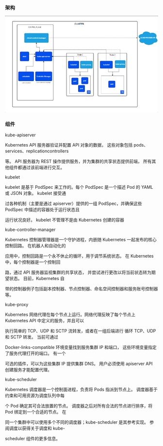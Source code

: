 ### 架构

![image-20240926140304857](%E6%9E%B6%E6%9E%84.assets/image-20240926140304857.png)

### 组件

kube-apiserver

Kubernetes API 服务器验证并配置 API 对象的数据， 这些对象包括 pods、services、replicationcontrollers 

等。 API 服务器为 REST 操作提供服务，并为集群的共享状态提供前端， 所有其他组件都通过该前端进行交互。

kubelet

kubelet 是基于 PodSpec 来工作的。每个 PodSpec 是一个描述 Pod 的 YAML 或 JSON 对象。 kubelet 接受通

过各种机制（主要是通过 apiserver）提供的一组 PodSpec，并确保这些 PodSpec 中描述的容器处于运行状态且

运行状况良好。 kubelet 不管理不是由 Kubernetes 创建的容器

kube-controller-manager

Kubernetes 控制器管理器是一个守护进程，内嵌随 Kubernetes 一起发布的核心控制回路。 在机器人和自动化的

应用中，控制回路是一个永不休止的循环，用于调节系统状态。 在 Kubernetes 中，每个控制器是一个控制回

路，通过 API 服务器监视集群的共享状态， 并尝试进行更改以将当前状态转为期望状态。 目前，Kubernetes 自

带的控制器例子包括副本控制器、节点控制器、命名空间控制器和服务账号控制器等。

kube-proxy

Kubernetes 网络代理在每个节点上运行。网络代理反映了每个节点上 Kubernetes API 中定义的服务，并且可以

执行简单的 TCP、UDP 和 SCTP 流转发，或者在一组后端进行 循环 TCP、UDP 和 SCTP 转发。 当前可通过 

Docker-links-compatible 环境变量找到服务集群 IP 和端口， 这些环境变量指定了服务代理打开的端口。 有一个

可选的插件，可以为这些集群 IP 提供集群 DNS。 用户必须使用 apiserver API 创建服务才能配置代理。

kube-scheduler

Kubernetes 调度器是一个控制面进程，负责将 Pods 指派到节点上。 调度器基于约束和可用资源为调度队列中每

个 Pod 确定其可合法放置的节点。 调度器之后对所有合法的节点进行排序，将 Pod 绑定到一个合适的节点。 在

同一个集群中可以使用多个不同的调度器；kube-scheduler 是其参考实现。 参阅调度以获得关于调度和 kube-

scheduler 组件的更多信息。



